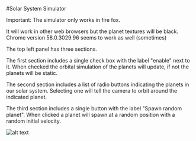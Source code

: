 #Solar System Simulator

Important: The simulator only works in fire fox.	


It will work in other web browsers but the planet textures will be black. Chrome version 58.0.3029.96 seems to work as well (sometimes)


The top left panel has three sections.

The first section includes a single check box with the label "enable" next to it. When checked the orbital simulation of the planets will update, if not the planets will be static.

The second section includes a list of radio buttons indicating the planets in our solar system. Selecting one will tell the camera to orbit around the indicated planet.

The third section includes a single button with the label "Spawn random planet". When clicked a planet will spawn at a random position with a random initial velocity.


![alt text](https://github.com/HellFire13/HellFire13.github.io/blob/master/capture.png)
